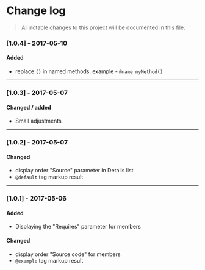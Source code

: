 # Change log
> All notable changes to this project will be documented in this file.



### [1.0.4] - 2017-05-10

#### Added
- replace `()` in named methods. example - `@name myMethod()`

---



### [1.0.3] - 2017-05-07

#### Changed / added
- Small adjustments 

---



### [1.0.2] - 2017-05-07

#### Changed
- display order "Source" parameter in Details list
- `@default` tag markup result

---

### [1.0.1] - 2017-05-06
#### Added
- Displaying the "Requires" parameter for members

#### Changed
- display order "Source code" for members
- `@example` tag markup result
